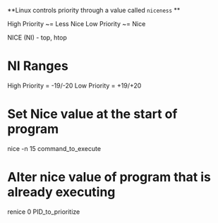 **Linux controls priority through a value called `niceness` **

High Priority ~= Less Nice
Low Priority ~= Nice

NICE (NI) - top, htop

# NI Ranges

High Priority = -19/-20
Low Priority = +19/+20

# Set Nice value at the start of program

nice -n 15 command_to_execute

# Alter nice value of program that is already executing

renice 0 PID_to_prioritize
